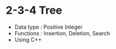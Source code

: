 #  2-3-4 Tree

* Data type : Positive Integer
* Functions : Insertion, Deletion, Search
* Using C++



